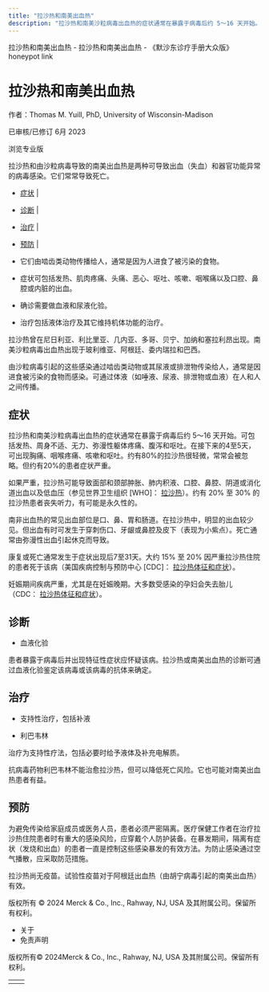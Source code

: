 ```yaml
---
title: "拉沙热和南美出血热"
description: "拉沙热和南美沙粒病毒出血热的症状通常在暴露于病毒后约 5～16 天开始。可包括发热、周身不适、无力、弥漫性躯体疼痛、腹泻和呕吐。在接下来的4至5天，可出现胸痛、咽喉疼痛、咳嗽和呕吐。约有80%的拉沙热很轻微，常常会被忽略。但约有20%的患者症状严重。"
---
```


﻿拉沙热和南美出血热 \- 拉沙热和南美出血热 \- 《默沙东诊疗手册大众版》 honeypot link

# 拉沙热和南美出血热

作者：Thomas M. Yuill, PhD, University of Wisconsin-Madison

已审核/已修订 6月 2023

浏览专业版

拉沙热和由沙粒病毒导致的南美出血热是两种可导致出血（失血）和器官功能异常的病毒感染。它们常常导致死亡。

- [症状](#症状_v12822799_zh) \|
- [诊断](#诊断_v12822805_zh) \|
- [治疗](#治疗_v12822813_zh) \|
- [预防](#预防_v39248956_zh) \|

- 它们由啮齿类动物传播给人，通常是因为人进食了被污染的食物。

- 症状可包括发热、肌肉疼痛、头痛、恶心、呕吐、咳嗽、咽喉痛以及口腔、鼻腔或内脏的出血。

- 确诊需要做血液和尿液化验。

- 治疗包括液体治疗及其它维持机体功能的治疗。


拉沙热曾在尼日利亚、利比里亚、几内亚、多哥、贝宁、加纳和塞拉利昂出现。南美沙粒病毒出血热出现于玻利维亚、阿根廷、委内瑞拉和巴西。

由沙粒病毒引起的这些感染通过啮齿类动物或其尿液或排泄物传染给人，通常是因进食被污染的食物而感染。可通过体液（如唾液、尿液、排泄物或血液）在人和人之间传播。

## 症状

拉沙热和南美沙粒病毒出血热的症状通常在暴露于病毒后约 5～16 天开始。可包括发热、周身不适、无力、弥漫性躯体疼痛、腹泻和呕吐。在接下来的4至5天，可出现胸痛、咽喉疼痛、咳嗽和呕吐。约有80%的拉沙热很轻微，常常会被忽略。但约有20%的患者症状严重。

如果严重，拉沙热可能导致面部和颈部肿胀、肺内积液、口腔、鼻腔、阴道或消化道出血以及低血压（参见世界卫生组织 \[WHO\]： [拉沙热](https://www.who.int/news-room/fact-sheets/detail/lassa-fever)）。约有 20% 至 30% 的拉沙热患者丧失听力，有可能是永久性的。

南非出血热的常见出血部位是口、鼻、胃和肠道。在拉沙热中，明显的出血较少见。但出血有时可发生于穿刺伤口、牙龈或鼻腔及皮下（表现为小紫点）。死亡通常由弥漫性出血引起休克而导致。

康复或死亡通常发生于症状出现后7至31天。大约 15% 至 20% 因严重拉沙热住院的患者死于该病（美国疾病控制与预防中心 \[CDC\]： [拉沙热体征和症状](https://www.cdc.gov/vhf/lassa/symptoms/index.html)）。

妊娠期间疾病严重，尤其是在妊娠晚期。大多数受感染的孕妇会失去胎儿（CDC： [拉沙热体征和症状](https://www.cdc.gov/vhf/lassa/symptoms/index.html)）。

## 诊断

- 血液化验


患者暴露于病毒后并出现特征性症状应怀疑该病。拉沙热或南美出血热的诊断可通过血液化验鉴定该病毒或该病毒的抗体来确定。

## 治疗

- 支持性治疗，包括补液

- 利巴韦林


治疗为支持性疗法，包括必要时给予液体及补充电解质。

抗病毒药物利巴韦林不能治愈拉沙热，但可以降低死亡风险。它也可能对南美出血热患者有益。

## 预防

为避免传染给家庭成员或医务人员，患者必须严密隔离。医疗保健工作者在治疗拉沙热住院患者时有重大的感染风险，应穿戴个人防护装备。在暴发期间，隔离有症状（发烧和出血）的患者一直是控制这些感染暴发的有效方法。为防止感染通过空气播散，应采取防范措施。

拉沙热尚无疫苗。试验性疫苗对于阿根廷出血热（由胡宁病毒引起的南美出血热）有效。



版权所有 © 2024
Merck & Co., Inc., Rahway, NJ, USA 及其附属公司。保留所有权利。

- 关于
- 免责声明

版权所有© 2024Merck & Co., Inc., Rahway, NJ, USA 及其附属公司。保留所有权利。

|     |     |
| --- | --- |
|  |  |